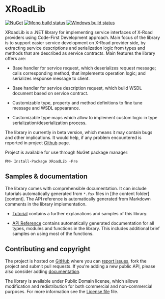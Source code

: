 # XRoadLib #

[![NuGet](https://buildstats.info/nuget/XRoadLib?includePreReleases=true)](https://www.nuget.org/packages/XRoadLib/)
[![Mono build status](https://img.shields.io/travis/janno-p/XRoadLib/master.svg?label=Mono%20build)](https://travis-ci.org/janno-p/XRoadLib/)
[![Windows build status](https://img.shields.io/appveyor/ci/janno-p/xroadlib/master.svg?label=Windows%20build)](https://ci.appveyor.com/project/janno-p/xroadlib)

XRoadLib is a .NET library for implementing service interfaces of X-Road providers using Code-First Development
approach. Main focus of the library is to support easier service development on X-Road provider side, by extracting
service descriptions and serialization logic from types and methods that are described as service contracts. Main
features the library offers are:

* Base handler for service request, which deserializes request message; calls corresponding method, that implements
  operation logic; and serializes response message to client.
  
* Base handler for service description request, which build WSDL document based on service contract.

* Customizable type, property and method definitions to fine tune message and WSDL appearance.

* Customizable type maps which allow to implement custom logic in type serialization/deserialization process.

The library in currently in beta version, which means it may contain bugs and other implications. It would help, if 
any problem encountered is reported in project [Github][gh] page.

Project is available for use through NuGet package manager:

    PM> Install-Package XRoadLib -Pre


## Samples & documentation ##

The library comes with comprehensible documentation. It can include tutorials automatically generated from `*.fsx`
files in [the content folder][content]. The API reference is automatically generated from Markdown comments in the
library implementation.

 * [Tutorial](articles/tutorials/index.md) contains a further explanations and samples of this library.

 * [API Reference](api/index.md) contains automatically generated documentation for all types, modules and
   functions in the library. This includes additional brief samples on using most of the functions.


## Contributing and copyright ##

The project is hosted on [GitHub][gh] where you can [report issues][issues], fork 
the project and submit pull requests. If you're adding a new public API, please also 
consider adding [documentation][articles].

The library is available under Public Domain license, which allows modification and 
redistribution for both commercial and non-commercial purposes. For more information see the 
[License file](articles/license.md) file. 

  [articles]: https://github.com/janno-p/XRoadLib/tree/master/docs/articles
  [gh]: https://github.com/janno-p/XRoadLib
  [issues]: https://github.com/janno-p/XRoadLib/issues 
